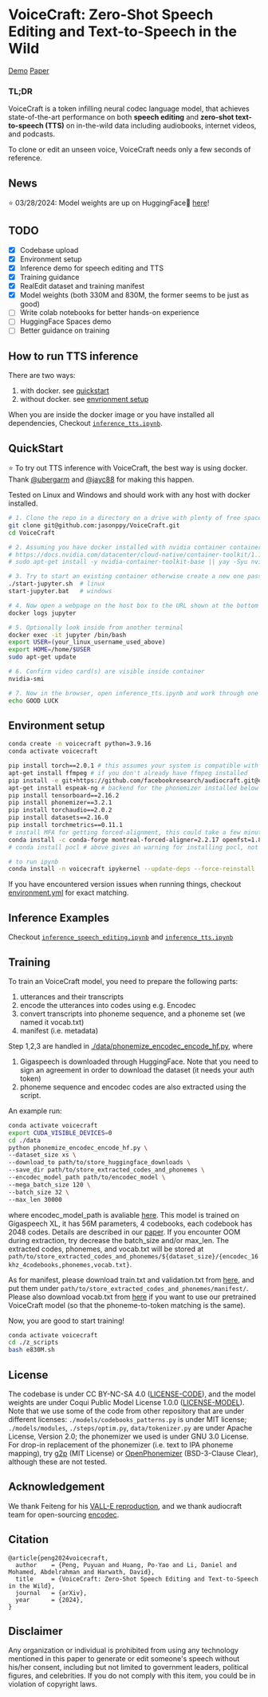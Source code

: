 # VoiceCraft: Zero-Shot Speech Editing and Text-to-Speech in the Wild
[Demo](https://jasonppy.github.io/VoiceCraft_web) [Paper](https://jasonppy.github.io/assets/pdfs/VoiceCraft.pdf)


### TL;DR
VoiceCraft is a token infilling neural codec language model, that achieves state-of-the-art performance on both **speech editing** and **zero-shot text-to-speech (TTS)** on in-the-wild data including audiobooks, internet videos, and podcasts.

To clone or edit an unseen voice, VoiceCraft needs only a few seconds of reference.

## News
:star: 03/28/2024: Model weights are up on HuggingFace🤗 [here](https://huggingface.co/pyp1/VoiceCraft/tree/main)!

## TODO
- [x] Codebase upload
- [x] Environment setup
- [x] Inference demo for speech editing and TTS
- [x] Training guidance
- [x] RealEdit dataset and training manifest
- [x] Model weights (both 330M and 830M, the former seems to be just as good)
- [ ] Write colab notebooks for better hands-on experience
- [ ] HuggingFace Spaces demo
- [ ] Better guidance on training

## How to run TTS inference 
There are two ways: 
1. with docker. see [quickstart](#quickstart)
2. without docker. see [envrionment setup](#environment-setup)

When you are inside the docker image or you have installed all dependencies, Checkout [`inference_tts.ipynb`](./inference_tts.ipynb).

## QuickStart
:star: To try out TTS inference with VoiceCraft, the best way is using docker. Thank [@ubergarm](https://github.com/ubergarm) and [@jayc88](https://github.com/jay-c88) for making this happen. 

Tested on Linux and Windows and should work with any host with docker installed.
```bash
# 1. Clone the repo in a directory on a drive with plenty of free space and switch the current working directory to the cloned one 
git clone git@github.com:jasonppy/VoiceCraft.git
cd VoiceCraft

# 2. Assuming you have docker installed with nvidia container container-toolkit (windows has this built into the driver)
# https://docs.nvidia.com/datacenter/cloud-native/container-toolkit/1.13.5/install-guide.html
# sudo apt-get install -y nvidia-container-toolkit-base || yay -Syu nvidia-container-toolkit || echo etc...

# 3. Try to start an existing container otherwise create a new one passing in all GPUs
./start-jupyter.sh  # linux
start-jupyter.bat   # windows

# 4. Now open a webpage on the host box to the URL shown at the bottom of:
docker logs jupyter

# 5. Optionally look inside from another terminal
docker exec -it jupyter /bin/bash
export USER=(your_linux_username_used_above)
export HOME=/home/$USER
sudo apt-get update

# 6. Confirm video card(s) are visible inside container
nvidia-smi

# 7. Now in the browser, open inference_tts.ipynb and work through one cell at a time
echo GOOD LUCK
```

## Environment setup
```bash
conda create -n voicecraft python=3.9.16
conda activate voicecraft

pip install torch==2.0.1 # this assumes your system is compatible with CUDA 11.7, otherwise checkout https://pytorch.org/get-started/previous-versions/#v201
apt-get install ffmpeg # if you don't already have ffmpeg installed
pip install -e git+https://github.com/facebookresearch/audiocraft.git@c5157b5bf14bf83449c17ea1eeb66c19fb4bc7f0#egg=audiocraft
apt-get install espeak-ng # backend for the phonemizer installed below
pip install tensorboard==2.16.2
pip install phonemizer==3.2.1
pip install torchaudio==2.0.2
pip install datasets==2.16.0
pip install torchmetrics==0.11.1
# install MFA for getting forced-alignment, this could take a few minutes
conda install -c conda-forge montreal-forced-aligner=2.2.17 openfst=1.8.2 kaldi=5.5.1068
# conda install pocl # above gives an warning for installing pocl, not sure if really need this

# to run ipynb
conda install -n voicecraft ipykernel --update-deps --force-reinstall
```

If you have encountered version issues when running things, checkout [environment.yml](./environment.yml) for exact matching.

## Inference Examples
Checkout [`inference_speech_editing.ipynb`](./inference_speech_editing.ipynb) and [`inference_tts.ipynb`](./inference_tts.ipynb)

## Training
To train an VoiceCraft model, you need to prepare the following parts: 
1. utterances and their transcripts
2. encode the utterances into codes using e.g. Encodec
3. convert transcripts into phoneme sequence, and a phoneme set (we named it vocab.txt)
4. manifest (i.e. metadata)

Step 1,2,3 are handled in [./data/phonemize_encodec_encode_hf.py](./data/phonemize_encodec_encode_hf.py), where 
1. Gigaspeech is downloaded through HuggingFace. Note that you need to sign an agreement in order to download the dataset (it needs your auth token)
2. phoneme sequence and encodec codes are also extracted using the script.

An example run:

```bash
conda activate voicecraft
export CUDA_VISIBLE_DEVICES=0
cd ./data
python phonemize_encodec_encode_hf.py \
--dataset_size xs \
--download_to path/to/store_huggingface_downloads \
--save_dir path/to/store_extracted_codes_and_phonemes \
--encodec_model_path path/to/encodec_model \
--mega_batch_size 120 \
--batch_size 32 \
--max_len 30000
```
where encodec_model_path is avaliable [here](https://huggingface.co/pyp1/VoiceCraft). This model is trained on Gigaspeech XL, it has 56M parameters, 4 codebooks, each codebook has 2048 codes. Details are described in our [paper](https://jasonppy.github.io/assets/pdfs/VoiceCraft.pdf). If you encounter OOM during extraction, try decrease the batch_size and/or max_len.
The extracted codes, phonemes, and vocab.txt will be stored at `path/to/store_extracted_codes_and_phonemes/${dataset_size}/{encodec_16khz_4codebooks,phonemes,vocab.txt}`.

As for manifest, please download train.txt and validation.txt from [here](https://huggingface.co/datasets/pyp1/VoiceCraft_RealEdit/tree/main), and put them under `path/to/store_extracted_codes_and_phonemes/manifest/`. Please also download vocab.txt from [here](https://huggingface.co/datasets/pyp1/VoiceCraft_RealEdit/tree/main) if you want to use our pretrained VoiceCraft model (so that the phoneme-to-token matching is the same). 

Now, you are good to start training!

```bash
conda activate voicecraft
cd ./z_scripts
bash e830M.sh
```


## License
The codebase is under CC BY-NC-SA 4.0 ([LICENSE-CODE](./LICENSE-CODE)), and the model weights are under Coqui Public Model License 1.0.0 ([LICENSE-MODEL](./LICENSE-MODEL)). Note that we use some of the code from other repository that are under different licenses: `./models/codebooks_patterns.py` is under MIT license; `./models/modules`, `./steps/optim.py`, `data/tokenizer.py` are under Apache License, Version 2.0; the phonemizer we used is under GNU 3.0 License. For drop-in replacement of the phonemizer (i.e. text to IPA phoneme mapping), try [g2p](https://github.com/roedoejet/g2p) (MIT License) or [OpenPhonemizer](https://github.com/NeuralVox/OpenPhonemizer) (BSD-3-Clause Clear), although these are not tested.

<!-- How to use g2p to convert english text into IPA phoneme sequence
first install it with `pip install g2p`
```python
from g2p import make_g2p
transducer = make_g2p('eng', 'eng-ipa')
transducer("hello").output_string 
# it will output: 'hʌloʊ'
``` -->

## Acknowledgement
We thank Feiteng for his [VALL-E reproduction](https://github.com/lifeiteng/vall-e), and we thank audiocraft team for open-sourcing [encodec](https://github.com/facebookresearch/audiocraft).

## Citation
```
@article{peng2024voicecraft,
  author    = {Peng, Puyuan and Huang, Po-Yao and Li, Daniel and Mohamed, Abdelrahman and Harwath, David},
  title     = {VoiceCraft: Zero-Shot Speech Editing and Text-to-Speech in the Wild},
  journal   = {arXiv},
  year      = {2024},
}
```

## Disclaimer
Any organization or individual is prohibited from using any technology mentioned in this paper to generate or edit someone's speech without his/her consent, including but not limited to government leaders, political figures, and celebrities. If you do not comply with this item, you could be in violation of copyright laws.

